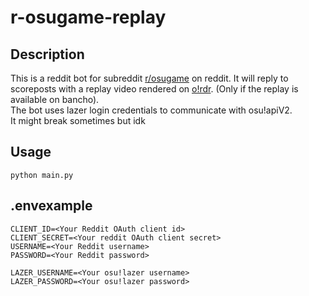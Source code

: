 # **r-osugame-replay**
## Description
This is a reddit bot for subreddit [r/osugame](https://reddit.com/r/osugame) on reddit. It will reply to scoreposts with a replay video rendered on [o!rdr](https://ordr.issou.best/). (Only if the replay is available on bancho).\
The bot uses lazer login credentials to communicate with osu!apiV2.\
It might break sometimes but idk
## Usage
```
python main.py
```
## .envexample
```
CLIENT_ID=<Your Reddit OAuth client id>
CLIENT_SECRET=<Your reddit OAuth client secret>
USERNAME=<Your Reddit username>
PASSWORD=<Your Reddit password>

LAZER_USERNAME=<Your osu!lazer username>
LAZER_PASSWORD=<Your osu!lazer password>
```